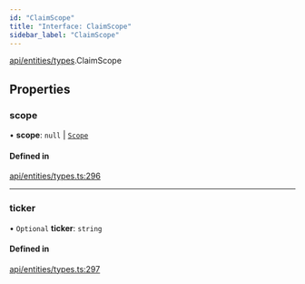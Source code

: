```yaml
---
id: "ClaimScope"
title: "Interface: ClaimScope"
sidebar_label: "ClaimScope"
---
```


[api/entities/types](../../../../../modules/API/Entities/Types/Types.md).ClaimScope

## Properties

### scope

• **scope**: ``null`` \| [`Scope`](../Scope/Scope.md)

#### Defined in

[api/entities/types.ts:296](https://github.com/PolymeshAssociation/polymesh-sdk/blob/fe2e6dd1d/src/api/entities/types.ts#L296)

___

### ticker

• `Optional` **ticker**: `string`

#### Defined in

[api/entities/types.ts:297](https://github.com/PolymeshAssociation/polymesh-sdk/blob/fe2e6dd1d/src/api/entities/types.ts#L297)
